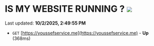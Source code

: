 # IS MY WEBSITE RUNNING ? [![](https://img.shields.io/static/v1?label=Sponsor&message=%E2%9D%A4&logo=GitHub&color=%23fe8e86)](https://github.com/sponsors/Youssef-Lehmam)

Last updated: **10/2/2025, 2:49:55 PM**

- `GET` [https://youssefservice.me](https://youssefservice.me) - **Up** (368ms)
